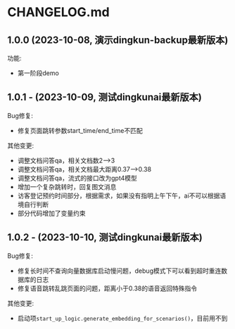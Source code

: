 # CHANGELOG.md
## 1.0.0 (2023-10-08, 演示dingkun-backup最新版本)
功能:
- 第一阶段demo
## 1.0.1 - (2023-10-09, 测试dingkunai最新版本)
Bug修复: 
- 修复页面跳转参数start_time/end_time不匹配

其他变更:
- 调整文档问答qa，相关文档数2-->3
- 调整文档问答qa，相关文档最大距离0.37-->0.38
- 调整文档问答qa，流式的接口改为gpt4模型
- 增加一个复杂跳转时，回复图文消息
- 访客登记预约时间部分，根据需求，如果没有指明上午下午，ai不可以根据语境自行判断
- 部分代码增加了变量约束

## 1.0.2 - (2023-10-10, 测试dingkunai最新版本)
Bug修复: 
- 修复长时间不查询向量数据库启动慢问题，debug模式下可以看到超时重连数据库的日志
- 修复语音跳转乱跳页面的问题，距离小于0.38的语音返回特殊指令

其他变更:
- 启动项`start_up_logic.generate_embedding_for_scenarios()`，目前用不到
